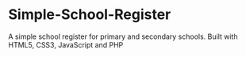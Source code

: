 # Simple-School-Register
A simple school register for primary and secondary schools. Built with HTML5, CSS3, JavaScript and PHP
